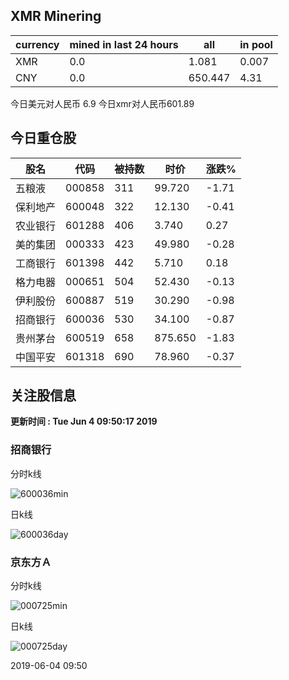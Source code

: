 ## XMR Minering

|currency|mined in last 24 hours|all|in pool|
|---|---|---|---|
|XMR|0.0|1.081|0.007|
|CNY|0.0|650.447|4.31|

今日美元对人民币 6.9	今日xmr对人民币601.89


## 今日重仓股 

|股名|代码|被持数|时价|涨跌%|
|---|---|---|---|---|
|五粮液|000858|311|99.720|-1.71|
|保利地产|600048|322|12.130|-0.41|
|农业银行|601288|406|3.740|0.27|
|美的集团|000333|423|49.980|-0.28|
|工商银行|601398|442|5.710|0.18|
|格力电器|000651|504|52.430|-0.13|
|伊利股份|600887|519|30.290|-0.98|
|招商银行|600036|530|34.100|-0.87|
|贵州茅台|600519|658|875.650|-1.83|
|中国平安|601318|690|78.960|-0.37|

## 关注股信息
**更新时间 : Tue Jun  4 09:50:17 2019**
### 招商银行 
分时k线

![600036min](http://image.sinajs.cn/newchart/min/n/sh600036.gif)

日k线

![600036day](http://image.sinajs.cn/newchart/daily/n/sh600036.gif)

### 京东方Ａ 
分时k线

![000725min](http://image.sinajs.cn/newchart/min/n/sz000725.gif)

日k线

![000725day](http://image.sinajs.cn/newchart/daily/n/sz000725.gif)

2019-06-04 09:50